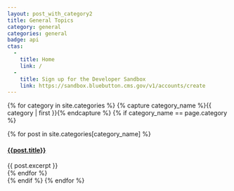 ```yaml
---
layout: post_with_category2
title: General Topics
category: general
categories: general
badge: api
ctas:
  -
    title: Home
    link: /
  -
    title: Sign up for the Developer Sandbox
    link: https://sandbox.bluebutton.cms.gov/v1/accounts/create
---
```

{% for category in site.categories %}
{% capture category_name %}{{ category | first }}{% endcapture %}
{% if category_name == page.category %}
<div class="ds-l-col--12 ds-l-sm-col--7 {{ page.badge | slugify }}" id="main" role="main">
  {% for post in site.categories[category_name] %}
  <article class="archive-item">
    <h4><a href="{{ site.baseurl }}{{ post.url }}.html">{{post.title}}</a></h4>
    {{ post.excerpt }}
  </article>
  {% endfor %}
</div>
{% endif %}
{% endfor %}

<!-- CBBP-1058 Fix 2 - export blog folder -->

